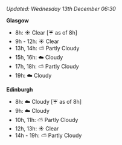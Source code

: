 *Updated: Wednesday 13th December 06:30*

**Glasgow**

* 8h: :sunny: Clear [:umbrella: as of 8h]
* 9h - 12h: :sunny: Clear
* 13h, 14h: :partly_sunny: Partly Cloudy
* 15h, 16h: :cloud: Cloudy
* 17h, 18h: :partly_sunny: Partly Cloudy
* 19h: :cloud: Cloudy

**Edinburgh**

* 8h: :cloud: Cloudy [:umbrella: as of 8h]
* 9h: :cloud: Cloudy
* 10h, 11h: :partly_sunny: Partly Cloudy
* 12h, 13h: :sunny: Clear
* 14h - 19h: :partly_sunny: Partly Cloudy
